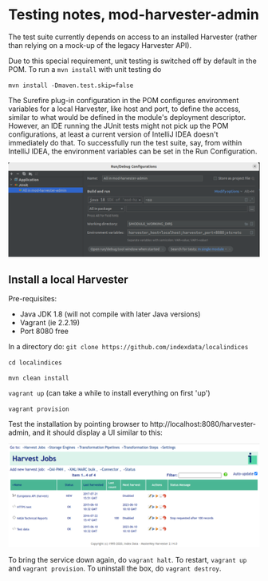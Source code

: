 # Testing notes, mod-harvester-admin

The test suite currently depends on access to an installed Harvester (rather than relying on a mock-up of the legacy
Harvester API).

Due to this special requirement, unit testing is switched off by default in the POM. To run a `mvn install` with unit testing do

`mvn install -Dmaven.test.skip=false`

The Surefire plug-in configuration in the POM configures environment variables for a local Harvester, like host and port, to define the
access, similar to what would be defined in the module's deployment descriptor. However, an IDE running the JUnit tests
might not pick up the POM configurations, at least a current version of IntelliJ IDEA doesn't immediately do that. To
successfully run the test suite, say, from within IntelliJ IDEA, the environment variables can be set in the Run
Configuration.

![Run Configuration](run-config.png)

## Install a local Harvester

Pre-requisites:

- Java JDK 1.8 (will not compile with later Java versions)
- Vagrant (ie 2.2.19)
- Port 8080 free

In a directory do:
`git clone https://github.com/indexdata/localindices`

`cd localindices`

`mvn clean install`

`vagrant up` (can take a while to install everything on first 'up')

`vagrant provision`

Test the installation by pointing browser to http://localhost:8080/harvester-admin, and it should display a UI similar
to this:

![Legacy admin UI](harvest-admin-ui.png)

To bring the service down again, do `vagrant halt`. To restart, `vagrant up` and `vagrant provision`. To uninstall the
box, do `vagrant destroy`.
